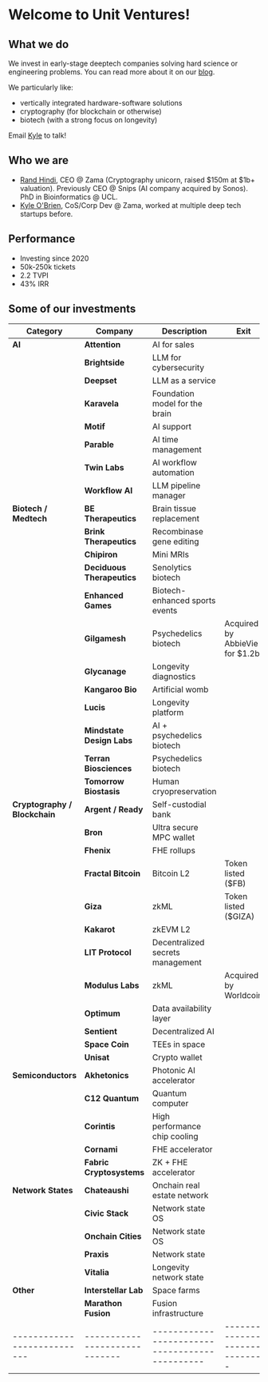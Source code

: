 # Welcome to Unit Ventures!

## What we do
We invest in early-stage deeptech companies solving hard science or engineering problems. You can read more about it on our [blog](https://randhindi.substack.com).

We particularly like:
- vertically integrated hardware-software solutions
- cryptography (for blockchain or otherwise)
- biotech (with a strong focus on longevity)

Email [Kyle](mailto:kyle@unit.vc) to talk!

## Who we are
- [Rand Hindi](https://x.com/randhindi), CEO @ Zama (Cryptography unicorn, raised $150m at $1b+ valuation). Previously CEO @ Snips (AI company acquired by Sonos). PhD in Bioinformatics @ UCL.
- [Kyle O'Brien](https://x.com/RoiStartup), CoS/Corp Dev @ Zama, worked at multiple deep tech startups before.

## Performance
- Investing since 2020
- 50k-250k tickets
- 2.2 TVPI
- 43% IRR

## Some of our investments
| **Category**              | **Company**                 | **Description**                              | **Exit**                 |
|---------------------------|-----------------------------|----------------------------------------------|-----------------------------|                                          
| **AI**                    | **Attention**               | AI for sales                                 |                             |
|                           | **Brightside**              | LLM for cybersecurity                        |                             |
|                           | **Deepset**                 | LLM as a service                             |                             |
|                           | **Karavela**                | Foundation model for the brain               |                             |
|                           | **Motif**                   | AI support                                   |                             |
|                           | **Parable**                 | AI time management                           |                             |
|                           | **Twin Labs**               | AI workflow automation                       |                             |
|                           | **Workflow AI**             | LLM pipeline manager                         |                             |
| **Biotech / Medtech**     | **BE Therapeutics**         | Brain tissue replacement                     |                             |
|                           | **Brink Therapeutics**      | Recombinase gene editing                     |                             |
|                           | **Chipiron**                | Mini MRIs                                    |                             |
|                           | **Deciduous Therapeutics**  | Senolytics biotech                           |                             |
|                           | **Enhanced Games**          | Biotech-enhanced sports events               |                             |
|                           | **Gilgamesh**               | Psychedelics biotech                         | Acquired by AbbieVie for $1.2b |
|                           | **Glycanage**               | Longevity diagnostics                        |                             |
|                           | **Kangaroo Bio**            | Artificial womb                              |                             |
|                           | **Lucis**                   | Longevity platform                           |                             |
|                           | **Mindstate Design Labs**   | AI + psychedelics biotech                    |                             |
|                           | **Terran Biosciences**      | Psychedelics biotech                         |                             |
|                           | **Tomorrow Biostasis**      | Human cryopreservation                       |                             |
| **Cryptography / Blockchain**| **Argent / Ready**       | Self-custodial bank                          |                             |
|                           | **Bron**                    | Ultra secure MPC wallet                      |                             |
|                           | **Fhenix**                  | FHE rollups                                  |                             |
|                           | **Fractal Bitcoin**         | Bitcoin L2                                   | Token listed ($FB)          |
|                           | **Giza**                    | zkML                                         | Token listed ($GIZA)        |
|                           | **Kakarot**                 | zkEVM L2                                     |                             |
|                           | **LIT Protocol**            | Decentralized secrets management             |                             |
|                           | **Modulus Labs**            | zkML                                         | Acquired by Worldcoin       |
|                           | **Optimum**                 | Data availability layer                      |                             |
|                           | **Sentient**                | Decentralized AI                             |                             |
|                           | **Space Coin**              | TEEs in space                                |                             |
|                           | **Unisat**                  | Crypto wallet                                |                             |
| **Semiconductors**        | **Akhetonics**              | Photonic AI accelerator                      |                             |
|                           | **C12 Quantum**             | Quantum computer                             |                             |
|                           | **Corintis**                | High performance chip cooling                |                             |
|                           | **Cornami**                 | FHE accelerator                              |                             |
|                           | **Fabric Cryptosystems**    | ZK + FHE accelerator                         |                             |
| **Network States**        | **Chateaushi**              | Onchain real estate network                  |                             |
|                           | **Civic Stack**             | Network state OS                             |                             |
|                           | **Onchain Cities**          | Network state OS                             |                             |
|                           | **Praxis**                  | Network state                                |                             |
|                           | **Vitalia**                 | Longevity network state                      |                             |
| **Other**                 | **Interstellar Lab**        | Space farms                                  |                             |
|                           | **Marathon Fusion**         | Fusion infrastructure                        |                             |
|---------------------------|-----------------------------|----------------------------------------------|-----------------------------|


